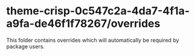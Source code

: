 # theme-crisp-0c547c2a-4da7-4f1a-a9fa-de46f1f78267/overrides

This folder contains overrides which will automatically be required by package users.
